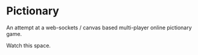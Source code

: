 # Pictionary

An attempt at a web-sockets / canvas based multi-player online pictionary game.

Watch this space.